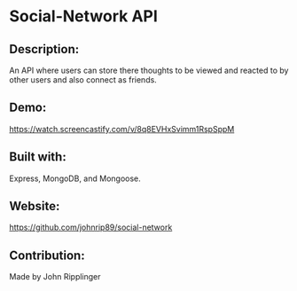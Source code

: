# Social-Network API

  ## Description:
  An API where users can store there thoughts to be viewed and reacted to by other users and also connect as friends.

  ## Demo:
  https://watch.screencastify.com/v/8q8EVHxSvimm1RspSppM

  ## Built with:
  Express, MongoDB, and Mongoose.

  ## Website:
  https://github.com/johnrip89/social-network

  ## Contribution:
  Made by John Ripplinger